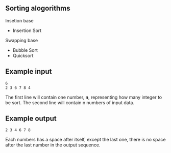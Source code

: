 ## Sorting alogorithms
Insetion base
* Insertion Sort

Swapping base
* Bubble Sort
* Quicksort

## Example input
```
6
2 3 6 7 8 4
```
The first line will contain one number, **n**, representing how many integer to be sort. The second line will contain n numbers of input data.

## Example output
```
2 3 4 6 7 8
```
Each numbers has a space after itself, except the last one, there is no space after the last number in the output sequence.